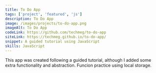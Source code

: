 ```yaml
---
title: To Do App
tags: ['project', 'featured', 'js']
description: To Do App
image: /images/projects/to-do-app.png
imageAlt: To Do App
codeLink: https://github.com/techmeg/to-do-app
siteLink: https://techmeg.github.io/to-do-app/
snippet: A guided tutorial using JavaScript 
skills: JavaScript
---
```

This app was created following a guided tutorial, although I added some extra functionality and abstraction. Funcion practice using local storage.